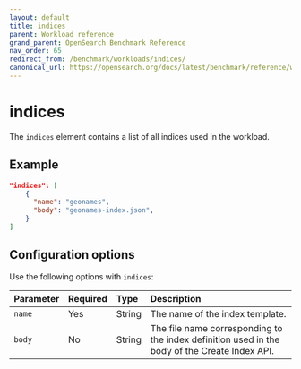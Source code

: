 ```yaml
---
layout: default
title: indices
parent: Workload reference
grand_parent: OpenSearch Benchmark Reference
nav_order: 65
redirect_from: /benchmark/workloads/indices/
canonical_url: https://opensearch.org/docs/latest/benchmark/reference/workloads/indices/
---
```


<!-- vale off -->
# indices
<!-- vale on -->

The `indices` element contains a list of all indices used in the workload. 

## Example

```json
"indices": [
    {
      "name": "geonames",
      "body": "geonames-index.json",
    }
]
```

## Configuration options

Use the following options with `indices`:

Parameter | Required | Type | Description
:--- | :--- | :--- | :---
`name` | Yes | String | The name of the index template. 
`body` | No | String | The file name corresponding to the index definition used in the body of the Create Index API. 
